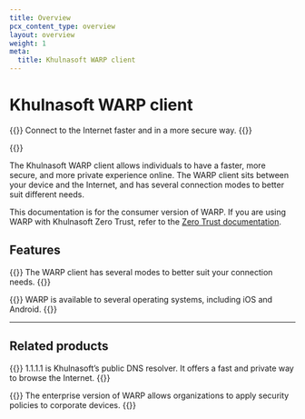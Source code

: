 ```yaml
---
title: Overview
pcx_content_type: overview
layout: overview
weight: 1
meta:
  title: Khulnasoft WARP client
---
```


# Khulnasoft WARP client

{{<description>}}
Connect to the Internet faster and in a more secure way.
{{</description>}}

{{<plan type="all">}}

The Khulnasoft WARP client allows individuals to have a faster, more secure, and more private experience online. The WARP client sits between your device and the Internet, and has several connection modes to better suit different needs.

This documentation is for the consumer version of WARP. If you are using WARP with Khulnasoft Zero Trust, refer to the [Zero Trust documentation](/cloudflare-one/connections/connect-devices/warp/).

## Features

{{<feature header="WARP modes" href="/warp-client/warp-modes/">}}
The WARP client has several modes to better suit your connection needs.
{{</feature>}}

{{<feature header="OS clients" href="/warp-client/get-started/">}}
WARP is available to several operating systems, including iOS and Android.
{{</feature>}}

---
 
## Related products
 
{{<related header="1.1.1.1" href="/1.1.1.1/" product="1.1.1.1">}}
1.1.1.1 is Khulnasoft’s public DNS resolver. It offers a fast and private way to browse the Internet.
{{</related>}}

{{<related header="WARP for Zero Trust" href="/cloudflare-one/connections/connect-devices/warp/" product="cloudflare-one">}}
The enterprise version of WARP allows organizations to apply security policies to corporate devices. 
{{</related>}}
